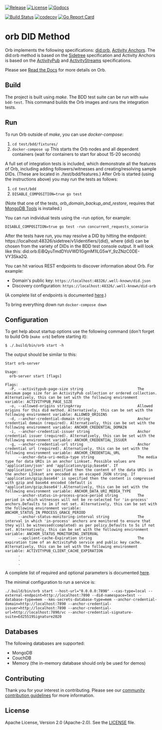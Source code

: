 [![Release](https://img.shields.io/github/release/trustbloc/orb.svg?style=flat-square)](https://github.com/trustbloc/orb/releases/latest)
[![License](https://img.shields.io/badge/License-Apache%202.0-blue.svg)](https://raw.githubusercontent.com/trustbloc/orb/main/LICENSE)
[![Godocs](https://img.shields.io/badge/godoc-reference-blue.svg)](https://godoc.org/github.com/trustbloc/orb)

[![Build Status](https://github.com/trustbloc/orb/actions/workflows/build.yml/badge.svg)](https://github.com/trustbloc/orb/actions/workflows/build.yml)
[![codecov](https://codecov.io/gh/trustbloc/orb/branch/main/graph/badge.svg)](https://codecov.io/gh/trustbloc/orb)
[![Go Report Card](https://goreportcard.com/badge/github.com/trustbloc/orb)](https://goreportcard.com/report/github.com/trustbloc/orb)
# orb DID Method

Orb implements the following specifications: [did:orb](https://trustbloc.github.io/did-method-orb/),
[Activity Anchors](https://trustbloc.github.io/activityanchors/). The did:orb method is based on the
[Sidetree](https://identity.foundation/sidetree/spec/) specification and Activity Anchors is based on the
[ActivityPub](https://www.w3.org/TR/activitypub/) and [ActivityStreams](https://www.w3.org/TR/activitystreams-core/)
specifications.

Please see [Read the Docs](https://trustbloc.readthedocs.io/en/latest/orb/index.html)
for more details on Orb.

## Build

The project is built using _make_. The BDD test suite can be run with `make bdd-test`. This command builds the Orb images and runs the
integration tests.

## Run

To run Orb outside of _make_, you can use _docker-compose_:

1. `cd test/bdd/fixtures/`
2. `docker-compose up`
This starts the Orb nodes and all dependent containers (wait for containers to start for about 15-20 seconds)

A full set of integration tests is included, which demonstrate all the features of Orb, including adding followers/witnesses and
creating/resolving sample DIDs. (These are located in ./test/bdd/features.) After Orb is started (using the instructions above) you may run the tests as follows:
1. `cd test/bdd`
2. `DISABLE_COMPOSITION=true go test`

(Note that one of the tests, _orb_domain_backup_and_restore_, requires that
[MongoDB Tools](https://www.mongodb.com/docs/database-tools/installation/installation/)
is installed.)

You can run individual tests using the -run option, for example:

`DISABLE_COMPOSITION=true go test -run concurrent_requests_scenario`

After the tests have run, you may resolve a DID by hitting the endpoint: https://localhost:48326/sidetree/v1/identifiers/{did}, where {did}
can be chosen from the variety of DIDs in the BDD test console output. It will look like this: did:orb:EiBQyuTmdDYoVWD1GgmM1lLG5wY_9zZNzC0DE-VY3Ska2Q.

You can hit various REST endpoints to discover information about Orb. For example:

- Domain's public key: `https://localhost:48326/.well-known/did.json`
- Discovery configuration: `https://localhost:48326/.well-known/did-orb`

(A complete list of endpoints is documented [here](https://trustbloc.readthedocs.io/en/latest/orb/restendpoints/index.html).)

To bring everything down run `docker-compose down`

## Configuration

To get help about startup options use the following command (don't forget to build Orb (`make orb`) before starting it):

```$ ./.build/bin/orb start -h```

The output should be similar to this:

```
Start orb-server

Usage:
  orb-server start [flags]

Flags:
  -P, --activitypub-page-size string                         The maximum page size for an ActivityPub collection or ordered collection. Alternatively, this can be set with the following environment variable: ACTIVITYPUB_PAGE_SIZE
  -o, --allowed-origins stringArray                          Allowed origins for this did method. Alternatively, this can be set with the following environment variable: ALLOWED_ORIGINS
  -d, --anchor-credential-domain string                      Anchor credential domain (required). Alternatively, this can be set with the following environment variable: ANCHOR_CREDENTIAL_DOMAIN
  -i, --anchor-credential-issuer string                      Anchor credential issuer (required). Alternatively, this can be set with the following environment variable: ANCHOR_CREDENTIAL_ISSUER
  -g, --anchor-credential-url string                         Anchor credential url (required). Alternatively, this can be set with the following environment variable: ANCHOR_CREDENTIAL_URL
      --anchor-data-uri-media-type string                    The media type for data URIs in an anchor Linkset. Possible values are 'application/json' and 'application/gzip;base64'. If 'application/json' is specified then the content of the data URIs in the anchor LInkset are encoded as an escaped JSON string. If 'application/gzip;base64' is specified then the content is compressed with gzip and base64 encoded (default is 'application/gzip;base64').Alternatively, this can be set with the following environment variable: ANCHOR_DATA_URI_MEDIA_TYPE
      --anchor-status-in-process-grace-period string         The period in which witnesses will not be re-selected for 'in-process' anchors.Defaults to 1m if not set. Alternatively, this can be set with the following environment variable: ANCHOR_STATUS_IN_PROCESS_GRACE_PERIOD
      --anchor-status-monitoring-interval string             The interval in which 'in-process' anchors are monitored to ensure that they will be witnessed(completed) as per policy.Defaults to 5s if not set. Alternatively, this can be set with the following environment variable: ANCHOR_STATUS_MONITORING_INTERVAL
      --apclient-cache-Expiration string                     The expiration time of an ActivityPub service and public key cache. Alternatively, this can be set with the following environment variable: ACTIVITYPUB_CLIENT_CACHE_EXPIRATION
      .
      .
      .
```

A complete list of required and optional parameters is documented
[here](https://trustbloc.readthedocs.io/en/latest/orb/parameters.html#startup-parameters).

The minimal configuration to run a service is:

```./.build/bin/orb start --host-url="0.0.0.0:7890" --cas-type=local --external-endpoint=http://localhost:7890 --did-namespace=test --database-type=mem --kms-secrets-database-type=mem --anchor-credential-domain=http://localhost:7890 --anchor-credential-issuer=http://localhost:7890 --anchor-credential-url=http://localhost:7890/vc --anchor-credential-signature-suite=Ed25519Signature2020```

## Databases

The following databases are supported:
* MongoDB
* CouchDB
* Memory (the in-memory database should only be used for demos)

## Contributing

Thank you for your interest in contributing. Please see our [community contribution guidelines](https://github.com/trustbloc/community/blob/master/CONTRIBUTING.md) for more information.

## License

Apache License, Version 2.0 (Apache-2.0). See the [LICENSE](LICENSE) file.
